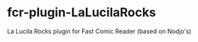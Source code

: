 fcr-plugin-LaLucilaRocks
========================

La Lucila Rocks plugin for Fast Comic Reader (based on Nodjo's)
